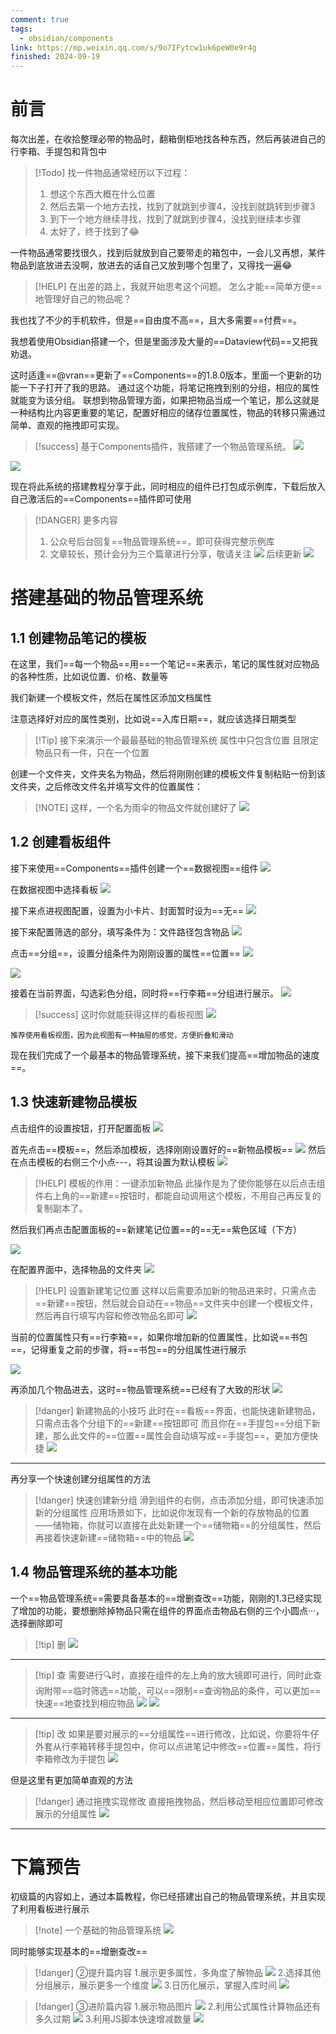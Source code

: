 ```yaml
---
comment: true
tags:
  - obsidian/components
link: https://mp.weixin.qq.com/s/9o7IFytcw1uk6peW0e9r4g
finished: 2024-09-19
---
```



# 前言


每次出差，在收拾整理必带的物品时，翻箱倒柜地找各种东西，然后再装进自己的行李箱、手提包和背包中

> [!Todo] 找一件物品通常经历以下过程：
> 1. 想这个东西大概在什么位置
> 2. 然后去第一个地方去找，找到了就跳到步骤4，没找到就跳转到步骤3
> 3. 到下一个地方继续寻找，找到了就跳到步骤4，没找到继续本步骤
> 4. 太好了，终于找到了😂


一件物品通常要找很久，找到后就放到自己要带走的箱包中，一会儿又再想，某件物品到底放进去没啊，放进去的话自己又放到哪个包里了，又得找一遍😂


> [!HELP] 在出差的路上，我就开始思考这个问题。
怎么才能==简单方便==地管理好自己的物品呢？


我也找了不少的手机软件，但是==自由度不高==，且大多需要==付费==。

我想着使用Obsidian搭建一个，但是里面涉及大量的==Dataview代码==又把我劝退。

这时适逢==@vran==更新了==Components==的1.8.0版本，里面一个更新的功能一下子打开了我的思路。
通过这个功能，将笔记拖拽到别的分组，相应的属性就能变为该分组。
联想到物品管理方面，如果把物品当成一个笔记，那么这就是一种结构比内容更重要的笔记，配置好相应的储存位置属性，物品的转移只需通过简单、直观的拖拽即可实现。


> [!success] 基于Components插件，我搭建了一个物品管理系统。
> ![](https://obsidian-1324919814.cos.ap-chengdu.myqcloud.com/%E5%AE%8C%E6%95%B4%E7%89%88.png)

![](https://obsidian-1324919814.cos.ap-chengdu.myqcloud.com/%E5%B0%81%E9%9D%A2%E5%A4%A7%E5%9B%BE.png)


现在将此系统的搭建教程分享于此，同时相应的组件已打包成示例库，下载后放入自己激活后的==Components==插件即可使用


> [!DANGER] 更多内容
> 1. 公众号后台回复==物品管理系统==，即可获得完整示例库
> 2. 文章较长，预计会分为三个篇章进行分享，敬请关注
> ![](https://obsidian-1324919814.cos.ap-chengdu.myqcloud.com/20240918114235.png)
> 后续更新
> ![](https://obsidian-1324919814.cos.ap-chengdu.myqcloud.com/20240918114536.png)


# 搭建基础的物品管理系统

## 1.1 创建物品笔记的模板
在这里，我们==每一个物品==用==一个笔记==来表示，笔记的属性就对应物品的各种性质，比如说位置、价格、数量等

我们新建一个模板文件，然后在属性区添加文档属性

注意选择好对应的属性类别，比如说==入库日期==，就应该选择日期类型




> [!Tip] 接下来演示一个最最基础的物品管理系统
> 属性中只包含位置
> 且限定物品只有一件，只在一个位置


创建一个文件夹，文件夹名为物品，然后将刚刚创建的模板文件复制粘贴一份到该文件夹，之后修改文件名并填写文件的位置属性：


> [!NOTE] 这样，一个名为雨伞的物品文件就创建好了
> ![](https://obsidian-1324919814.cos.ap-chengdu.myqcloud.com/20240905225408.png)

## 1.2 创建看板组件
接下来使用==Components==插件创建一个==数据视图==组件
![](https://obsidian-1324919814.cos.ap-chengdu.myqcloud.com/20240905224242.png)

在数据视图中选择看板
![](https://obsidian-1324919814.cos.ap-chengdu.myqcloud.com/20240905224417.png)


接下来点进视图配置，设置为小卡片、封面暂时设为==无==
![](https://obsidian-1324919814.cos.ap-chengdu.myqcloud.com/20240905224802.png)

接下来配置筛选的部分，填写条件为：文件路径包含物品
![](https://obsidian-1324919814.cos.ap-chengdu.myqcloud.com/20240905225622.png)


点击==分组==，设置分组条件为刚刚设置的属性==位置==
![](https://obsidian-1324919814.cos.ap-chengdu.myqcloud.com/20240907232210.png)


![](https://obsidian-1324919814.cos.ap-chengdu.myqcloud.com/20240905225919.png)


接着在当前界面，勾选彩色分组，同时将==行李箱==分组进行展示。
![](https://obsidian-1324919814.cos.ap-chengdu.myqcloud.com/20240907232657.png)


> [!success] 这时你就能获得这样的看板视图
> ![](https://obsidian-1324919814.cos.ap-chengdu.myqcloud.com/20240907232824.png)

`推荐使用看板视图，因为此视图有一种抽屉的感觉，方便折叠和滑动`



现在我们完成了一个最基本的物品管理系统，接下来我们提高==增加物品的速度==。

## 1.3 快速新建物品模板
点击组件的设置按钮，打开配置面板
![](https://obsidian-1324919814.cos.ap-chengdu.myqcloud.com/20240907233828.png)

首先点击==模板==，然后添加模板，选择刚刚设置好的==新物品模板==
![](https://obsidian-1324919814.cos.ap-chengdu.myqcloud.com/20240907234001.png)
然后在点击模板的右侧三个小点---，将其设置为默认模板
![](https://obsidian-1324919814.cos.ap-chengdu.myqcloud.com/20240907234130.png)
> [!HELP] 模板的作用：一键添加新物品
> 此操作是为了使你能够在以后点击组件右上角的==新建==按钮时，都能自动调用这个模板，不用自己再反复的复制副本了。




然后我们再点击配置面板的==新建笔记位置==的==无==紫色区域（下方）



![](https://obsidian-1324919814.cos.ap-chengdu.myqcloud.com/20240907233828.png)



在配置界面中，选择物品的文件夹
![](https://obsidian-1324919814.cos.ap-chengdu.myqcloud.com/20240907234723.png)


> [!HELP] 设置新建笔记位置
> 这样以后需要添加新的物品进来时，只需点击==新建==按钮，然后就会自动在==物品==文件夹中创建一个模板文件，然后再自行填写内容和修改物品名即可
> ![](https://obsidian-1324919814.cos.ap-chengdu.myqcloud.com/20240907234926.png)

当前的位置属性只有==行李箱==，如果你增加新的位置属性，比如说==书包==，记得重复之前的步骤，将==书包==的分组属性进行展示

![](https://obsidian-1324919814.cos.ap-chengdu.myqcloud.com/20240908090358.png)


再添加几个物品进去，这时==物品管理系统==已经有了大致的形状
![](https://obsidian-1324919814.cos.ap-chengdu.myqcloud.com/20240908090613.png)

> [!danger] 新建物品的小技巧
> 此时在==看板==界面，也能快速新建物品，只需点击各个分组下的==新建==按钮即可
而且你在==手提包==分组下新建，那么此文件的==位置==属性会自动填写成==手提包==，更加方便快捷
![](https://obsidian-1324919814.cos.ap-chengdu.myqcloud.com/20240908090941.png)


---
再分享一个快速创建分组属性的方法
> [!danger] 快速创建新分组
> 滑到组件的右侧，点击添加分组，即可快速添加新的分组属性
应用场景如下，比如说你发现有一个新的存放物品的位置——储物箱，你就可以直接在此处新建一个==储物箱==的分组属性，然后再接着快速新建==储物箱==中的物品
![](https://obsidian-1324919814.cos.ap-chengdu.myqcloud.com/20240908112951.png)



## 1.4 物品管理系统的基本功能
一个==物品管理系统==需要具备基本的==增删查改==功能，刚刚的1.3已经实现了增加的功能，要想删除掉物品只需在组件的界面点击物品右侧的三个小圆点···，选择删除即可

> [!tip] 删
> ![](https://obsidian-1324919814.cos.ap-chengdu.myqcloud.com/20240908113936.png)

---



> [!tip] 查
> 需要进行🔍时，直接在组件的左上角的放大镜即可进行，同时此查询附带==临时筛选==功能，可以==限制==查询物品的条件，可以更加==快速==地查找到相应物品
![](https://obsidian-1324919814.cos.ap-chengdu.myqcloud.com/20240908114709.png)
![](https://obsidian-1324919814.cos.ap-chengdu.myqcloud.com/20240908115129.png)

---

> [!tip] 改
> 如果是要对展示的==分组属性==进行修改，比如说，你要将牛仔外套从行李箱转移手提包中，你可以点进笔记中修改==位置==属性，将行李箱修改为手提包
![](https://obsidian-1324919814.cos.ap-chengdu.myqcloud.com/20240908125453.png)

但是这里有更加简单直观的方法

> [!danger] 通过拖拽实现修改
> 直接拖拽物品，然后移动至相应位置即可修改展示的分组属性
![](https://obsidian-1324919814.cos.ap-chengdu.myqcloud.com/%E6%8B%96%E6%8B%BD%E4%BF%AE%E6%94%B9%E5%B1%9E%E6%80%A71.gif)

---



# 下篇预告
初级篇的内容如上，通过本篇教程，你已经搭建出自己的物品管理系统，并且实现了利用看板进行展示

> [!note] 一个基础的物品管理系统
![](https://obsidian-1324919814.cos.ap-chengdu.myqcloud.com/%E9%80%9A%E8%BF%87%E4%BD%8D%E7%BD%AE%E6%9D%A5%E5%B1%95%E7%A4%BA.png)

同时能够实现基本的==增删查改==



> [!danger] ②提升篇内容
> 1.展示更多属性，多角度了解物品
> ![](https://obsidian-1324919814.cos.ap-chengdu.myqcloud.com/20240918130345.png)
> 2.选择其他分组展示，展示更多一个维度
> ![](https://obsidian-1324919814.cos.ap-chengdu.myqcloud.com/20240917225358.png)
> 3.日历化展示，掌握入库时间
> ![](https://obsidian-1324919814.cos.ap-chengdu.myqcloud.com/%E6%97%A5%E5%8E%86%E5%8C%96%E5%B1%95%E7%A4%BA.gif)




> [!danger] ③进阶篇内容
> 1.展示物品图片
> ![](https://obsidian-1324919814.cos.ap-chengdu.myqcloud.com/%E5%AE%8C%E6%95%B4%E7%89%88.png)
> 2.利用公式属性计算物品还有多久过期
> ![](https://obsidian-1324919814.cos.ap-chengdu.myqcloud.com/20240918093248.png)
> 3.利用JS脚本快速增减数量
> ![](https://obsidian-1324919814.cos.ap-chengdu.myqcloud.com/%E5%A2%9E%E5%8A%A0%E5%87%8F%E5%B0%91%E6%B5%8B%E8%AF%95.gif)



